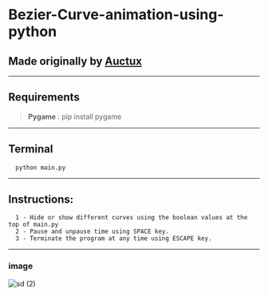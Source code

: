 # Bezier-Curve-animation-using-python
## Made originally by [Auctux](https://www.youtube.com/channel/UCjPk9YDheKst1FlAf_KSpyA)
---
## Requirements
> **Pygame** : pip install pygame

---
## Terminal
      python main.py
---
## Instructions:
      1 - Hide or show different curves using the boolean values at the top of main.py
      2 - Pause and unpause time using SPACE key.
      3 - Terminate the program at any time using ESCAPE key.
--- 
### image
![sd (2)](https://user-images.githubusercontent.com/48150537/82727023-774aa780-9d05-11ea-9947-a8fffc484956.png)

